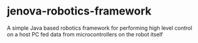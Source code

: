 jenova-robotics-framework
=========================

A simple Java based robotics framework for performing high level control on a host PC fed data from microcontrollers on the robot itself